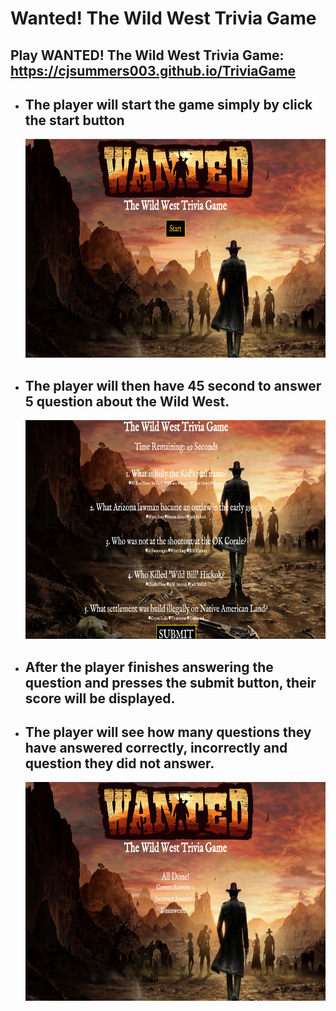 # Wanted! The Wild West Trivia Game

<h2>Play WANTED! The Wild West Trivia Game: <a href="https://cjsummers003.github.io/TriviaGame">https://cjsummers003.github.io/TriviaGame</a> </h2>

<ul>
    <li><h2>The player will start the game simply by click the start button</h2></li>
    <img src="assets/images/wanted-start.jpg" width="600px" height="350px">
    <li><h2>The player will then have 45 second to answer 5 question about the Wild West.</h2></li>
    <img src="assets/images/wanted-quizarea.jpg" width="600px" height="350px">
    <li><h2>After the player finishes answering the question and presses the submit button, their score will be displayed.</h2></li>
    <li><h2>The player will see how many questions they have answered correctly, incorrectly and question they did not answer.</h2></li>
    <img src="assets/images/wanted-results.jpg" width="600px" height="350px"> 
</ul>
  
 
